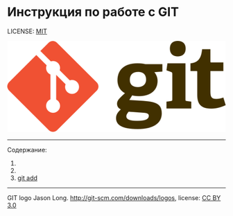# Инструкция по работе с GIT



LICENSE: [MIT](./license.md)

![](./assets/Git-logo.svg)

---
Содержание:

 1.
 2.
 3. [git add](./add.md)

---

GIT logo Jason Long. http://git-scm.com/downloads/logos, license: [CC BY 3.0](https://creativecommons.org/licenses/by/3.0/)